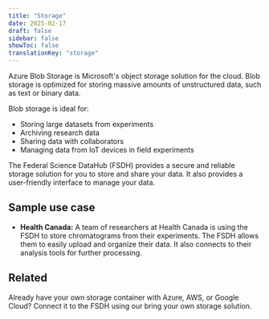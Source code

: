 ```yaml
---
title: "Storage"
date: 2025-02-17
draft: false
sidebar: false
showToc: false
translationKey: "storage"
---
```


Azure Blob Storage is Microsoft's object storage solution for the cloud. Blob storage is optimized for storing massive amounts of unstructured data, such as text or binary data. 

Blob storage is ideal for:

- Storing large datasets from experiments
- Archiving research data
- Sharing data with collaborators
- Managing data from IoT devices in field experiments

The Federal Science DataHub (FSDH) provides a secure and reliable storage solution for you to store and share your data. It also provides a user-friendly interface to manage your data.

## Sample use case

- **Health Canada:** A team of researchers at Health Canada is using the FSDH to store chromatograms from their experiments. The FSDH allows them to easily upload and organize their data. It also connects to their analysis tools for further processing.

## Related

Already have your own storage container with Azure, AWS, or Google Cloud? Connect it to the FSDH using our <gcds-link href="/integrations">bring your own storage</gcds-link> solution.